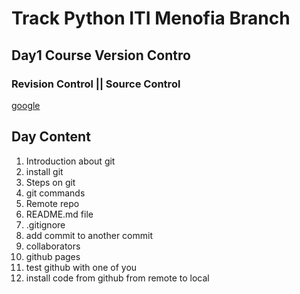 # Track Python ITI Menofia Branch

## Day1 Course Version Contro

### Revision Control || Source Control

[google](https://www.google.com)

## Day Content

1. Introduction about git
2. install git
3. Steps on git
4. git commands
5. Remote repo
6. README.md file
7. .gitignore
8. add commit to another commit
9. collaborators
10. github pages
11. test github with one of you
12. install code from github from remote to local
